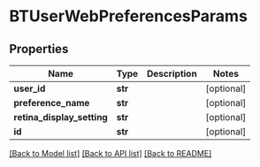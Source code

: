 # BTUserWebPreferencesParams

## Properties
Name | Type | Description | Notes
------------ | ------------- | ------------- | -------------
**user_id** | **str** |  | [optional] 
**preference_name** | **str** |  | [optional] 
**retina_display_setting** | **str** |  | [optional] 
**id** | **str** |  | [optional] 

[[Back to Model list]](../README.md#documentation-for-models) [[Back to API list]](../README.md#documentation-for-api-endpoints) [[Back to README]](../README.md)


